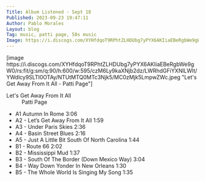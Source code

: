 ```yaml
---
Title: Album Listened - Sept 18
Published: 2023-09-23 19:47:11
Author: Pablo Morales
Layout: blog
Tag: music, patti page, 50s music
Image: https://i.discogs.com/XYHfdqoT9RPhtZLHDUbg7yPYX6AKIiaEBeRgbWe9gW0/rs:fit/g:sm/q:90/h:600/w:595/czM6Ly9kaXNjb2dz/LWRhdGFiYXNlLWlt/YWdlcy9SLTI0OTAy/NTUtMTQ0MTc3Njk5/MC0zMjk5LmpwZWc.jpeg
---
```

<article class="athelas pa4 grey">
  <div class="f4 f4-ns lh-copy measure center" markdown="1">
[image https://i.discogs.com/XYHfdqoT9RPhtZLHDUbg7yPYX6AKIiaEBeRgbWe9gW0/rs:fit/g:sm/q:90/h:600/w:595/czM6Ly9kaXNjb2dz/LWRhdGFiYXNlLWlt/YWdlcy9SLTI0OTAy/NTUtMTQ0MTc3Njk5/MC0zMjk5LmpwZWc.jpeg "Let's Get Away From It All - Patti Page"]

<dl class="lh-title pa4 mt0">
  <dt class="f4 b">Let's Get Away From It All</dt>
  <dd class="ml0">Patti Page</dd>
</dl>

* A1 Autumn In Rome	3:06
* A2 - Let’s Get Away From It All	1:59
* A3 - Under Paris Skies	2:36
* A4 - Basin Street Blues	2:16
* A5 - Just A Little Bit South Of North Carolina	1:44
* B1 - Route 66	2:02
* B2 - Mississippi Mud	1:37
* B3 - South Of The Border (Down Mexico Way)	3:04
* B4 - Way Down Yonder In New Orleans	1:30
* B5 - The Whole World Is Singing My Song	1:35

</div>
</article>
